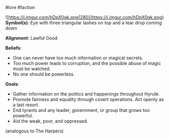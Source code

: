 #lore #faction

![https://i.imgur.com/hDpX0qk.png|280](https://i.imgur.com/hDpX0qk.png)
**Symbol(s)**: Eye with three triangular lashes on top and a tear drop coming down

**Alignment**: Lawful Good

**Beliefs**:
- One can never have too much information or magical secrets.
- Too much power leads to corruption, and the possible abuse of magic must be watched.
- No one should be powerless.

**Goals**:
 - Gather information on the politics and happenings throughout Hyrule.
 - Promote fairness and equality through covert operations. Act openly as a last resort.
 - End tyrants and any leader, government, or group that grows too powerful.
 - Aid the weak, poor, and oppressed.

(analogous to The Harpers)